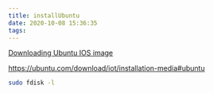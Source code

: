 ```yaml
---
title: installUbuntu
date: 2020-10-08 15:36:35
tags:
---
```

[Downloading Ubuntu IOS image](https://releases.ubuntu.com/)


https://ubuntu.com/download/iot/installation-media#ubuntu

```bash
sudo fdisk -l
```

